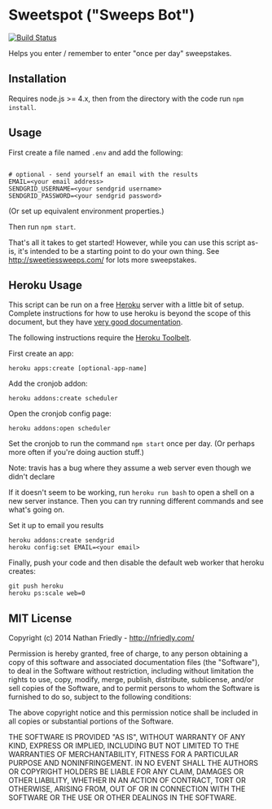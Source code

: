 Sweetspot ("Sweeps Bot")
===============================
[![Build Status](https://travis-ci.org/nfriedly/sweeps-bot.svg?branch=master)](https://travis-ci.org/nfriedly/sweeps-bot)

Helps you enter / remember to enter "once per day" sweepstakes.

Installation
------------

Requires node.js >= 4.x, then from the directory with the code run `npm install`.

Usage
-----

First create a file named `.env` and add the following:

```

# optional - send yourself an email with the results
EMAIL=<your email address>
SENDGRID_USERNAME=<your sendgrid username>
SENDGRID_PASSWORD=<your sendgrid password>
```

(Or set up equivalent environment properties.)

Then run `npm start`.

That's all it takes to get started! However, while you can use this script as-is, it's intended to be a starting point 
to do your own thing. See http://sweetiessweeps.com/ for lots more sweepstakes.

Heroku Usage
------------

This script can be run on a free [Heroku](http://www.heroku.com/) server with a little bit of setup. 
Complete instructions for how to use heroku is beyond the scope of this document, but they have 
[very good documentation](https://devcenter.heroku.com/). 

The following instructions require the [Heroku Toolbelt](https://toolbelt.heroku.com/).

First create an app:

    heroku apps:create [optional-app-name]
    
Add the cronjob addon:

    heroku addons:create scheduler
  
Open the cronjob config page:

    heroku addons:open scheduler
  
Set the cronjob to run the command `npm start` once per day. (Or perhaps more often if you're doing auction stuff.)

Note: travis has a bug where they assume a web server even though we didn't declare 
    
If it doesn't seem to be working, run `heroku run bash` to open a shell on a new server instance. Then you can try running different commands and see what's going on.

Set it up to email you results

    heroku addons:create sendgrid
    heroku config:set EMAIL=<your email>
    
Finally, push your code and then disable the default web worker that heroku creates:

    git push heroku
    heroku ps:scale web=0


MIT License
------------

Copyright (c) 2014 Nathan Friedly - http://nfriedly.com/

Permission is hereby granted, free of charge, to any person obtaining a copy
of this software and associated documentation files (the "Software"), to deal
in the Software without restriction, including without limitation the rights
to use, copy, modify, merge, publish, distribute, sublicense, and/or sell
copies of the Software, and to permit persons to whom the Software is
furnished to do so, subject to the following conditions:

The above copyright notice and this permission notice shall be included in all
copies or substantial portions of the Software.

THE SOFTWARE IS PROVIDED "AS IS", WITHOUT WARRANTY OF ANY KIND, EXPRESS OR
IMPLIED, INCLUDING BUT NOT LIMITED TO THE WARRANTIES OF MERCHANTABILITY,
FITNESS FOR A PARTICULAR PURPOSE AND NONINFRINGEMENT. IN NO EVENT SHALL THE
AUTHORS OR COPYRIGHT HOLDERS BE LIABLE FOR ANY CLAIM, DAMAGES OR OTHER
LIABILITY, WHETHER IN AN ACTION OF CONTRACT, TORT OR OTHERWISE, ARISING FROM,
OUT OF OR IN CONNECTION WITH THE SOFTWARE OR THE USE OR OTHER DEALINGS IN THE
SOFTWARE.
